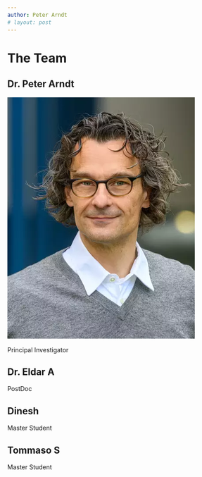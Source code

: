 ```yaml
---
author: Peter Arndt
# layout: post
---
```


# The Team

## Dr. Peter Arndt
![Peter Arndt](assets/dr_peter_arndt.webp)

Principal Investigator

## Dr. Eldar A

PostDoc

## Dinesh

Master Student

## Tommaso S

Master Student

